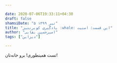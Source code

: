 ```yaml
---

date: 2020-07-06T19:33:11+04:30
draft: false
shamsiDate: "۵ تیر ۱۳۹۹"
title: "یادگیری کوبرنتیز :whale: این قسمت: امنیت"
author: "امیرحسین بقایی"
tags: ["دیزاین"]

---
```


تست همینطوری! برو خانه‌تان!